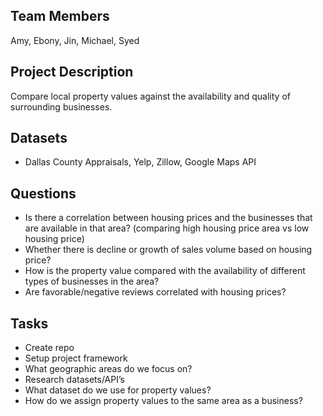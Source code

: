 ## Team Members
Amy, Ebony, Jin, Michael, Syed

## Project Description
Compare local property values against the availability and quality of surrounding businesses.

## Datasets
* Dallas County Appraisals, Yelp, Zillow, Google Maps API

## Questions
* Is there a correlation between housing prices and the businesses that are available in that area? (comparing high housing price area vs low housing price)
* Whether there is decline or growth of sales volume based on housing price?
* How is the property value compared with the availability of different types of businesses in the area?
* Are favorable/negative reviews correlated with housing prices?

## Tasks
* Create repo
* Setup project framework
* What geographic areas do we focus on? 
* Research datasets/API’s
* What dataset do we use for property values?
* How do we assign property values to the same area as a business?
